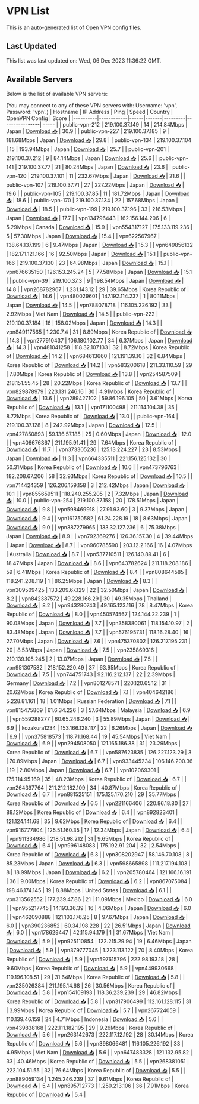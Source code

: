 # VPN List

This is an auto-generated list of Open VPN config files.

## Last Updated

This list was last updated on: Wed, 06 Dec 2023 11:36:22 GMT.

## Available Servers

Below is the list of available VPN servers:

(You may connect to any of these VPN servers with: Username: 'vpn', Password: 'vpn'.)
| Hostname | IP Address | Ping | Speed | Country | OpenVPN Config | Score |
|----------|------------|------|-------|---------|----------------| ----- |
| public-vpn-212 | 219.100.37.149 | 14 | 214.84Mbps | Japan | [Download 📥](./configs/server_0_JP.ovpn) | 30.9 |
| public-vpn-227 | 219.100.37.185 | 9 | 181.68Mbps | Japan | [Download 📥](./configs/server_1_JP.ovpn) | 29.8 |
| public-vpn-134 | 219.100.37.104 | 15 | 193.94Mbps | Japan | [Download 📥](./configs/server_2_JP.ovpn) | 25.7 |
| public-vpn-201 | 219.100.37.212 | 9 | 84.14Mbps | Japan | [Download 📥](./configs/server_3_JP.ovpn) | 25.6 |
| public-vpn-141 | 219.100.37.77 | 21 | 80.24Mbps | Japan | [Download 📥](./configs/server_4_JP.ovpn) | 23.6 |
| public-vpn-120 | 219.100.37.101 | 11 | 232.67Mbps | Japan | [Download 📥](./configs/server_5_JP.ovpn) | 21.6 |
| public-vpn-107 | 219.100.37.71 | 27 | 227.22Mbps | Japan | [Download 📥](./configs/server_6_JP.ovpn) | 19.6 |
| public-vpn-105 | 219.100.37.85 | 11 | 181.72Mbps | Japan | [Download 📥](./configs/server_7_JP.ovpn) | 18.6 |
| public-vpn-170 | 219.100.37.134 | 22 | 157.68Mbps | Japan | [Download 📥](./configs/server_8_JP.ovpn) | 18.5 |
| public-vpn-199 | 219.100.37.196 | 33 | 216.53Mbps | Japan | [Download 📥](./configs/server_9_JP.ovpn) | 17.7 |
| vpn134796443 | 162.156.144.206 | 6 | 5.29Mbps | Canada | [Download 📥](./configs/server_10_CA.ovpn) | 15.9 |
| vpn554317127 | 175.133.119.236 | 5 | 57.30Mbps | Japan | [Download 📥](./configs/server_11_JP.ovpn) | 15.4 |
| vpn622567967 | 138.64.137.199 | 6 | 9.47Mbps | Japan | [Download 📥](./configs/server_12_JP.ovpn) | 15.3 |
| vpn649856132 | 182.171.121.166 | 16 | 92.50Mbps | Japan | [Download 📥](./configs/server_13_JP.ovpn) | 15.1 |
| public-vpn-166 | 219.100.37.130 | 23 | 64.98Mbps | Japan | [Download 📥](./configs/server_14_JP.ovpn) | 15.1 |
| vpn676635150 | 126.153.245.24 | 5 | 77.58Mbps | Japan | [Download 📥](./configs/server_15_JP.ovpn) | 15.1 |
| public-vpn-39 | 219.100.37.3 | 9 | 198.54Mbps | Japan | [Download 📥](./configs/server_16_JP.ovpn) | 14.8 |
| vpn268782967 | 1.231.143.12 | 29 | 39.65Mbps | Korea Republic of | [Download 📥](./configs/server_17_KR.ovpn) | 14.6 |
| vpn480029601 | 147.192.114.237 | 1 | 80.11Mbps | Japan | [Download 📥](./configs/server_18_JP.ovpn) | 14.5 |
| vpn788078718 | 116.105.226.192 | 33 | 2.92Mbps | Viet Nam | [Download 📥](./configs/server_19_VN.ovpn) | 14.5 |
| public-vpn-222 | 219.100.37.184 | 16 | 158.02Mbps | Japan | [Download 📥](./configs/server_20_JP.ovpn) | 14.3 |
| vpn849117565 | 1.230.7.4 | 31 | 8.89Mbps | Korea Republic of | [Download 📥](./configs/server_21_KR.ovpn) | 14.3 |
| vpn277910437 | 106.180.102.77 | 34 | 6.37Mbps | Japan | [Download 📥](./configs/server_22_JP.ovpn) | 14.3 |
| vpn481041258 | 118.32.107.133 | 32 | 8.72Mbps | Korea Republic of | [Download 📥](./configs/server_23_KR.ovpn) | 14.2 |
| vpn684613660 | 121.191.39.10 | 32 | 6.84Mbps | Korea Republic of | [Download 📥](./configs/server_24_KR.ovpn) | 14.2 |
| vpn583200618 | 211.33.110.59 | 29 | 7.80Mbps | Korea Republic of | [Download 📥](./configs/server_25_KR.ovpn) | 13.8 |
| vpn254587509 | 218.151.55.45 | 28 | 20.22Mbps | Korea Republic of | [Download 📥](./configs/server_26_KR.ovpn) | 13.7 |
| vpn829878979 | 223.131.246.16 | 30 | 4.91Mbps | Korea Republic of | [Download 📥](./configs/server_27_KR.ovpn) | 13.6 |
| vpn289427102 | 59.86.196.105 | 50 | 3.61Mbps | Korea Republic of | [Download 📥](./configs/server_28_KR.ovpn) | 13.1 |
| vpn171100498 | 211.114.104.38 | 35 | 8.72Mbps | Korea Republic of | [Download 📥](./configs/server_29_KR.ovpn) | 13.0 |
| public-vpn-164 | 219.100.37.128 | 8 | 242.92Mbps | Japan | [Download 📥](./configs/server_30_JP.ovpn) | 12.5 |
| vpn427850893 | 59.136.57.185 | 25 | 0.60Mbps | Japan | [Download 📥](./configs/server_31_JP.ovpn) | 12.0 |
| vpn406676367 | 211.195.91.41 | 29 | 7.64Mbps | Korea Republic of | [Download 📥](./configs/server_32_KR.ovpn) | 11.7 |
| vpn373305236 | 125.13.224.227 | 23 | 8.53Mbps | Japan | [Download 📥](./configs/server_33_JP.ovpn) | 11.3 |
| vpn664335511 | 221.156.125.132 | 30 | 50.31Mbps | Korea Republic of | [Download 📥](./configs/server_34_KR.ovpn) | 10.6 |
| vpn473796763 | 182.208.67.206 | 58 | 32.93Mbps | Korea Republic of | [Download 📥](./configs/server_35_KR.ovpn) | 10.5 |
| vpn714424359 | 126.206.159.158 | 3 | 212.42Mbps | Japan | [Download 📥](./configs/server_36_JP.ovpn) | 10.1 |
| vpn855659511 | 118.240.255.205 | 2 | 7.32Mbps | Japan | [Download 📥](./configs/server_37_JP.ovpn) | 10.0 |
| public-vpn-254 | 219.100.37.158 | 20 | 178.51Mbps | Japan | [Download 📥](./configs/server_38_JP.ovpn) | 9.8 |
| vpn598469918 | 27.91.93.60 | 3 | 9.37Mbps | Japan | [Download 📥](./configs/server_39_JP.ovpn) | 9.4 |
| vpn161750582 | 61.24.228.19 | 18 | 8.63Mbps | Japan | [Download 📥](./configs/server_40_JP.ovpn) | 9.0 |
| vpn387279965 | 133.32.127.236 | 6 | 75.38Mbps | Japan | [Download 📥](./configs/server_41_JP.ovpn) | 8.9 |
| vpn792369276 | 126.36.157.30 | 4 | 39.44Mbps | Japan | [Download 📥](./configs/server_42_JP.ovpn) | 8.7 |
| vpn960785590 | 203.12.2.166 | 16 | 4.07Mbps | Australia | [Download 📥](./configs/server_43_AU.ovpn) | 8.7 |
| vpn537710511 | 126.140.89.41 | 6 | 18.47Mbps | Japan | [Download 📥](./configs/server_44_JP.ovpn) | 8.6 |
| vpn643782624 | 211.118.208.186 | 59 | 6.41Mbps | Korea Republic of | [Download 📥](./configs/server_45_KR.ovpn) | 8.4 |
| vpn808644585 | 118.241.208.119 | 1 | 86.25Mbps | Japan | [Download 📥](./configs/server_46_JP.ovpn) | 8.3 |
| vpn309509425 | 133.209.67.129 | 22 | 32.50Mbps | Japan | [Download 📥](./configs/server_47_JP.ovpn) | 8.2 |
| vpn842387572 | 49.228.166.29 | 30 | 49.35Mbps | Thailand | [Download 📥](./configs/server_48_TH.ovpn) | 8.2 |
| vpn943280743 | 49.165.123.116 | 78 | 8.47Mbps | Korea Republic of | [Download 📥](./configs/server_49_KR.ovpn) | 8.0 |
| vpn450574567 | 124.144.22.239 | 1 | 90.08Mbps | Japan | [Download 📥](./configs/server_50_JP.ovpn) | 7.7 |
| vpn358380061 | 118.154.10.97 | 2 | 83.48Mbps | Japan | [Download 📥](./configs/server_51_JP.ovpn) | 7.7 |
| vpn576195731 | 118.16.28.40 | 16 | 27.70Mbps | Japan | [Download 📥](./configs/server_52_JP.ovpn) | 7.6 |
| vpn475370802 | 126.217.195.231 | 20 | 8.53Mbps | Japan | [Download 📥](./configs/server_53_JP.ovpn) | 7.5 |
| vpn235869316 | 210.139.105.245 | 2 | 13.07Mbps | Japan | [Download 📥](./configs/server_54_JP.ovpn) | 7.5 |
| vpn951307582 | 218.152.220.49 | 37 | 63.95Mbps | Korea Republic of | [Download 📥](./configs/server_55_KR.ovpn) | 7.5 |
| vpn744751743 | 92.116.212.137 | 22 | 2.39Mbps | Germany | [Download 📥](./configs/server_56_DE.ovpn) | 7.2 |
| vpn801278571 | 220.120.65.12 | 31 | 20.62Mbps | Korea Republic of | [Download 📥](./configs/server_57_KR.ovpn) | 7.1 |
| vpn404642186 | 5.228.81.161 | 18 | 1.01Mbps | Russian Federation | [Download 📥](./configs/server_58_RU.ovpn) | 7.1 |
| vpn815475869 | 61.6.34.226 | 3 | 57.64Mbps | Malaysia | [Download 📥](./configs/server_59_MY.ovpn) | 6.9 |
| vpn559288277 | 60.65.246.240 | 3 | 55.89Mbps | Japan | [Download 📥](./configs/server_60_JP.ovpn) | 6.9 |
| kozakura1234 | 153.166.128.117 | 22 | 6.26Mbps | Japan | [Download 📥](./configs/server_61_JP.ovpn) | 6.9 |
| vpn375818573 | 118.71.168.44 | 19 | 45.54Mbps | Viet Nam | [Download 📥](./configs/server_62_VN.ovpn) | 6.9 |
| vpn294508050 | 121.165.186.38 | 31 | 23.29Mbps | Korea Republic of | [Download 📥](./configs/server_63_KR.ovpn) | 6.7 |
| vpn587623835 | 126.227.123.29 | 3 | 70.89Mbps | Japan | [Download 📥](./configs/server_64_JP.ovpn) | 6.7 |
| vpn933445234 | 106.146.200.36 | 19 | 2.80Mbps | Japan | [Download 📥](./configs/server_65_JP.ovpn) | 6.7 |
| vpn102069301 | 175.114.95.169 | 35 | 48.23Mbps | Korea Republic of | [Download 📥](./configs/server_66_KR.ovpn) | 6.7 |
| vpn264397764 | 211.212.182.109 | 34 | 40.87Mbps | Korea Republic of | [Download 📥](./configs/server_67_KR.ovpn) | 6.7 |
| vpn881525151 | 175.125.170.210 | 29 | 35.77Mbps | Korea Republic of | [Download 📥](./configs/server_68_KR.ovpn) | 6.5 |
| vpn221166406 | 220.86.18.80 | 27 | 88.12Mbps | Korea Republic of | [Download 📥](./configs/server_69_KR.ovpn) | 6.4 |
| vpn892823401 | 121.124.141.68 | 35 | 9.62Mbps | Korea Republic of | [Download 📥](./configs/server_70_KR.ovpn) | 6.4 |
| vpn916777804 | 125.51.160.35 | 17 | 12.34Mbps | Japan | [Download 📥](./configs/server_71_JP.ovpn) | 6.4 |
| vpn911334986 | 218.51.98.212 | 31 | 9.65Mbps | Korea Republic of | [Download 📥](./configs/server_72_KR.ovpn) | 6.4 |
| vpn996148083 | 175.192.91.204 | 32 | 2.54Mbps | Korea Republic of | [Download 📥](./configs/server_73_KR.ovpn) | 6.3 |
| vpn308202947 | 58.146.70.108 | 8 | 85.23Mbps | Japan | [Download 📥](./configs/server_74_JP.ovpn) | 6.3 |
| vpn598665898 | 111.217.194.103 | 8 | 18.99Mbps | Japan | [Download 📥](./configs/server_75_JP.ovpn) | 6.2 |
| vpn205780464 | 121.166.16.191 | 36 | 9.00Mbps | Korea Republic of | [Download 📥](./configs/server_76_KR.ovpn) | 6.2 |
| vpn867075084 | 198.46.174.145 | 19 | 8.88Mbps | United States | [Download 📥](./configs/server_77_US.ovpn) | 6.1 |
| vpn313562552 | 177.239.47.86 | 21 | 11.09Mbps | Mexico | [Download 📥](./configs/server_78_MX.ovpn) | 6.0 |
| vpn955217745 | 14.193.36.39 | 16 | 4.06Mbps | Japan | [Download 📥](./configs/server_79_JP.ovpn) | 6.0 |
| vpn462090888 | 121.103.176.25 | 8 | 97.67Mbps | Japan | [Download 📥](./configs/server_80_JP.ovpn) | 6.0 |
| vpn390236852 | 60.34.198.228 | 22 | 26.51Mbps | Japan | [Download 📥](./configs/server_81_JP.ovpn) | 6.0 |
| vpn178629447 | 42.115.94.179 | 1 | 31.67Mbps | Viet Nam | [Download 📥](./configs/server_82_VN.ovpn) | 5.9 |
| vpn925110854 | 122.215.29.94 | 19 | 6.46Mbps | Japan | [Download 📥](./configs/server_83_JP.ovpn) | 5.9 |
| vpn379777045 | 1.223.113.122 | 70 | 8.40Mbps | Korea Republic of | [Download 📥](./configs/server_84_KR.ovpn) | 5.9 |
| vpn597615796 | 222.98.193.18 | 28 | 9.60Mbps | Korea Republic of | [Download 📥](./configs/server_85_KR.ovpn) | 5.9 |
| vpn449930668 | 119.196.108.51 | 29 | 31.64Mbps | Korea Republic of | [Download 📥](./configs/server_86_KR.ovpn) | 5.8 |
| vpn235026384 | 211.195.14.68 | 26 | 30.56Mbps | Korea Republic of | [Download 📥](./configs/server_87_KR.ovpn) | 5.8 |
| vpn154109193 | 118.36.239.239 | 29 | 46.82Mbps | Korea Republic of | [Download 📥](./configs/server_88_KR.ovpn) | 5.8 |
| vpn317906499 | 112.161.128.115 | 31 | 3.99Mbps | Korea Republic of | [Download 📥](./configs/server_89_KR.ovpn) | 5.7 |
| vpn267724059 | 110.139.46.159 | 24 | 4.71Mbps | Indonesia | [Download 📥](./configs/server_90_ID.ovpn) | 5.6 |
| vpn439838168 | 222.111.182.195 | 29 | 9.26Mbps | Korea Republic of | [Download 📥](./configs/server_91_KR.ovpn) | 5.6 |
| vpn263142673 | 222.117.12.192 | 28 | 30.14Mbps | Korea Republic of | [Download 📥](./configs/server_92_KR.ovpn) | 5.6 |
| vpn398066481 | 116.105.226.192 | 33 | 4.95Mbps | Viet Nam | [Download 📥](./configs/server_93_VN.ovpn) | 5.6 |
| vpn647483328 | 121.132.95.82 | 33 | 40.46Mbps | Korea Republic of | [Download 📥](./configs/server_94_KR.ovpn) | 5.5 |
| vpn268381051 | 222.104.51.55 | 32 | 76.64Mbps | Korea Republic of | [Download 📥](./configs/server_95_KR.ovpn) | 5.5 |
| vpn889059134 | 1.245.246.239 | 37 | 9.61Mbps | Korea Republic of | [Download 📥](./configs/server_96_KR.ovpn) | 5.4 |
| vpn895712773 | 1.250.213.106 | 36 | 7.91Mbps | Korea Republic of | [Download 📥](./configs/server_97_KR.ovpn) | 5.4 |
